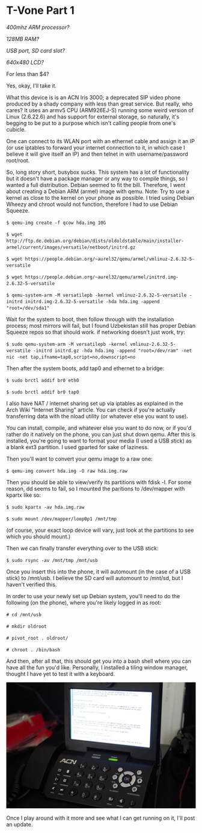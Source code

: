T-Vone Part 1
==============


*400mhz ARM processor?*

*128MB RAM?*

*USB port, SD card slot?*

*640x480 LCD?*

For less than $4?


Yes, okay, I'll take it.

What this device is is an ACN Iris 3000; a deprecated SIP video phone produced by a shady company with less than great service.
But really, who cares? It uses an armv5 CPU (ARM926EJ-S) running some weird version of Linux (2.6.22.6) and has support for external storage, so naturally, it's begging to be put to a purpose which isn't calling people from one's cubicle.

One can connect to its WLAN port with an ethernet cable and assign it an IP (or use iptables to forward your internet connection to it, 
in which case I believe it will give itself an IP) and then telnet in with username/password root/root.

So, long story short, busybox sucks. This system has a lot of functionality but it doesn't have a package manager or any way to compile things, 
so I wanted a full distribution. Debian seemed to fit the bill. Therefore, I went about creating a Debian ARM (armel) image with qemu.
Note: Try to use a kernel as close to the kernel on your phone as possible. I tried using Debian Wheezy and chroot would not function, therefore I had to use Debian Squeeze.

 `$ qemu-img create -f qcow hda.img 10G `

 `$ wget http://ftp.de.debian.org/debian/dists/oldoldstable/main/installer-armel/current/images/versatile/netboot/initrd.gz`

 `$ wget https://people.debian.org/~aurel32/qemu/armel/vmlinuz-2.6.32-5-versatile`

 `$ wget https://people.debian.org/~aurel32/qemu/armel/initrd.img-2.6.32-5-versatile`

 `$ qemu-system-arm -M versatilepb -kernel vmlinuz-2.6.32-5-versatile -initrd initrd.img-2.6.32-5-versatile -hda hda.img -append "root=/dev/sda1"`


Wait for the system to boot, then follow through with the installation process; most mirrors will fail, but I found Uzbekistan still has proper Debian Squeeze repos so that should work.
if networking doesn't just work, try:


 `$ sudo qemu-system-arm -M versatilepb -kernel vmlinuz-2.6.32-5-versatile -initrd initrd.gz -hda hda.img -append "root=/dev/ram" -net nic -net tap,ifname=tap0,script=no,downscript=no`

 
Then after the system boots, add tap0 and ethernet to a bridge:

 `$ sudo brctl addif br0 eth0`

 `$ sudo brctl addif br0 tap0`

 
I also have NAT / internet sharing set up via iptables as explained in the Arch Wiki "Internet Sharing" article.
You can check if you're actually transferring data with the nload utility (or whatever else you want to use).

You can install, compile, and whatever else you want to do now, or if you'd rather do it natively on the phone, you can just shut down qemu.
After this is installed, you're going to want to format your media (I used a USB stick) as a blank ext3 partition. I used gparted for sake of laziness.

Then you'll want to convert your qemu image to a raw one:

 `$ qemu-img convert hda.img -O raw hda.img.raw`


Then you should be able to view/verify its partitions with fdisk -l. For some reason, dd seems to fail, so I mounted the paritions to /dev/mapper with kpartx like so:

 `$ sudo kpartx -av hda.img.raw`

 `$ sudo mount /dev/mapper/loop0p1 /mnt/tmp`

 (of course, your exact loop device will vary, just look at the partitions to see which you should mount.)

 Then we can finally transfer everything over to the USB stick:

 `$ sudo rsync -av /mnt/tmp /mnt/usb`

 
Once you insert this into the phone, it will automount (in the case of a USB stick) to /mnt/usb. I believe the SD card will automount to /mnt/sd, but I haven't verified this.

In order to use your newly set up Debian system, you'll need to do the following (on the phone), where you're likely logged in as root:


 `# cd /mnt/usb`

 `# mkdir oldroot`

 `# pivot_root . oldroot/`

 `# chroot . /bin/bash`


And then, after all that, this should get you into a bash shell where you can have all the fun you'd like. Personally, I installed a tiling window manager, thought I have yet to test it with a keyboard.

![ACN Iris 3000, rice edition](/assets/vone1.jpg)

Once I play around with it more and see what I can get running on it, I'll post an update.
